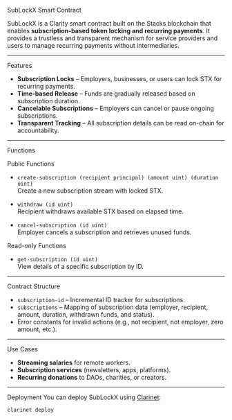 SubLockX Smart Contract

SubLockX is a Clarity smart contract built on the Stacks blockchain that enables **subscription-based token locking and recurring payments**. It provides a trustless and transparent mechanism for service providers and users to manage recurring payments without intermediaries.  

---

Features
- **Subscription Locks** – Employers, businesses, or users can lock STX for recurring payments.  
- **Time-based Release** – Funds are gradually released based on subscription duration.  
- **Cancelable Subscriptions** – Employers can cancel or pause ongoing subscriptions.  
- **Transparent Tracking** – All subscription details can be read on-chain for accountability.  

---

Functions

Public Functions
- `create-subscription (recipient principal) (amount uint) (duration uint)`  
  Create a new subscription stream with locked STX.  

- `withdraw (id uint)`  
  Recipient withdraws available STX based on elapsed time.  

- `cancel-subscription (id uint)`  
  Employer cancels a subscription and retrieves unused funds.  

Read-only Functions
- `get-subscription (id uint)`  
  View details of a specific subscription by ID.  

---

Contract Structure
- `subscription-id` – Incremental ID tracker for subscriptions.  
- `subscriptions` – Mapping of subscription data (employer, recipient, amount, duration, withdrawn funds, and status).  
- Error constants for invalid actions (e.g., not recipient, not employer, zero amount, etc.).  

---

Use Cases
- **Streaming salaries** for remote workers.  
- **Subscription services** (newsletters, apps, platforms).  
- **Recurring donations** to DAOs, charities, or creators.  

---

Deployment
You can deploy SubLockX using [Clarinet](https://docs.hiro.so/clarinet):  

```bash
clarinet deploy
